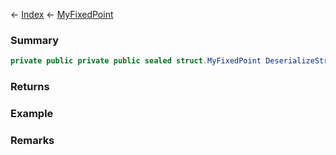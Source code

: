 ← [Index](Api-Index) ← [MyFixedPoint](VRage.MyFixedPoint)

### Summary

```csharp
private public private public sealed struct.MyFixedPoint DeserializeString(string text)
```

### Returns

### Example

### Remarks


